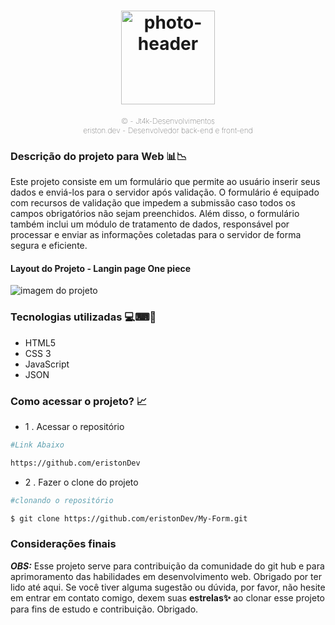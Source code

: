 <h1 align="center">
    <img src="https://ik.imagekit.io/jt4kdesenvolvimentos/perfil.svg?updatedAt=1742840251579" alt="photo-header" width="150">
</h1>
 <p align="center"style="font-size: 12px;font-weight: lighter;">© - Jt4k-Desenvolvimentos<br>
    eriston.dev - Desenvolvedor back-end e front-end</p>

### Descrição do projeto para Web 📊📉

Este projeto consiste em um formulário que permite ao usuário inserir seus dados e enviá-los para o servidor após validação. O formulário é equipado com recursos de validação que impedem a submissão caso todos os campos obrigatórios não sejam preenchidos. Além disso, o formulário também inclui um módulo de tratamento de dados, responsável por processar e enviar as informações coletadas para o servidor de forma segura e eficiente.

#### Layout do Projeto - Langin page One piece


<img src="https://ik.imagekit.io/jt4kdesenvolvimentos/projeto%20form.jpg?updatedAt=1742855235140" alt="imagem do projeto">

### Tecnologias utilizadas 💻⌨📳

- HTML5 
- CSS 3
- JavaScript
- JSON

### Como acessar o projeto? 📈
- 1 . Acessar o repositório 

```bash
#Link Abaixo

https://github.com/eristonDev
```

- 2 . Fazer o clone do projeto 

```bash
#clonando o repositório

$ git clone https://github.com/eristonDev/My-Form.git

```

### Considerações finais 
***OBS:*** Esse projeto serve para contribuição da comunidade do 
git hub e para aprimoramento das habilidades em desenvolvimento web. Obrigado por ter lido até aqui. Se você tiver alguma sugestão ou dúvida, por favor, não hesite em entrar em contato comigo, dexem suas **estrelas✨** ao clonar esse projeto para fins de estudo e contribuição. Obrigado.








